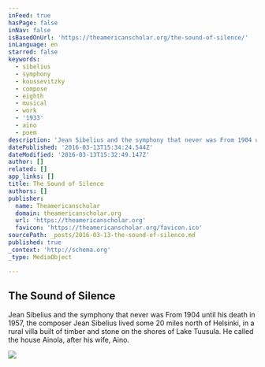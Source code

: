 ```yaml
---
inFeed: true
hasPage: false
inNav: false
isBasedOnUrl: 'https://theamericanscholar.org/the-sound-of-silence/'
inLanguage: en
starred: false
keywords:
  - sibelius
  - symphony
  - koussevitzky
  - compose
  - eighth
  - musical
  - work
  - '1933'
  - aino
  - poem
description: 'Jean Sibelius and the symphony that never was From 1904 until his death in 1957, the composer Jean Sibelius lived some 20 miles north of Helsinki, in a rural villa built of timber and stone on the shores of Lake Tuusula. He called the house Ainola, after his wife, Aino.'
datePublished: '2016-03-13T15:34:24.544Z'
dateModified: '2016-03-13T15:32:49.147Z'
author: []
related: []
app_links: []
title: The Sound of Silence
authors: []
publisher:
  name: Theamericanscholar
  domain: theamericanscholar.org
  url: 'https://theamericanscholar.org'
  favicon: 'https://theamericanscholar.org/favicon.ico'
sourcePath: _posts/2016-03-13-the-sound-of-silence.md
published: true
_context: 'http://schema.org'
_type: MediaObject

---
```

<article style=""><h1>The Sound of Silence</h1><p>Jean Sibelius and the symphony that never was From 1904 until his death in 1957, the composer Jean Sibelius lived some 20 miles north of Helsinki, in a rural villa built of timber and stone on the shores of Lake Tuusula. He called the house Ainola, after his wife, Aino.</p><img src="https://s3-us-west-2.amazonaws.com/the-grid-img/p/bc364251a0c6cce0e949afa990019b8875e2066e.png" /></article>